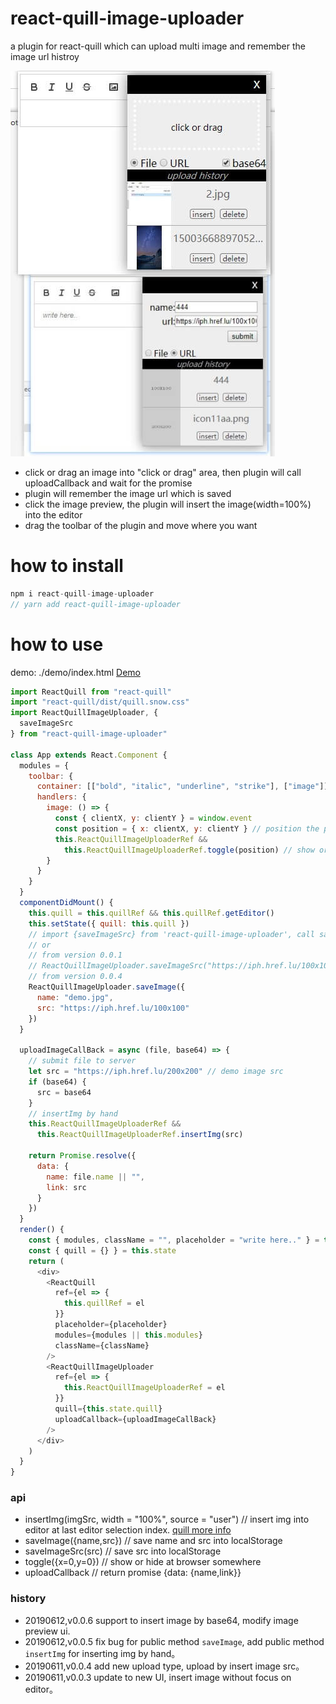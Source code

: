 # react-quill-image-uploader

a plugin for react-quill which can upload multi image and remember the image url histroy

![screenshot](./screenshot.jpg)

- click or drag an image into "click or drag" area, then plugin will call uploadCallback and wait for the promise
- plugin will remember the image url which is saved
- click the image preview, the plugin will insert the image(width=100%) into the editor
- drag the toolbar of the plugin and move where you want

# how to install

```javascript
npm i react-quill-image-uploader
// yarn add react-quill-image-uploader
```

# how to use

demo: ./demo/index.html [Demo](./demo/index.html "Demo")

```javascript
import ReactQuill from "react-quill"
import "react-quill/dist/quill.snow.css"
import ReactQuillImageUploader, {
  saveImageSrc
} from "react-quill-image-uploader"

class App extends React.Component {
  modules = {
    toolbar: {
      container: [["bold", "italic", "underline", "strike"], ["image"]],
      handlers: {
        image: () => {
          const { clientX, y: clientY } = window.event
          const position = { x: clientX, y: clientY } // position the plugin to show
          this.ReactQuillImageUploaderRef &&
            this.ReactQuillImageUploaderRef.toggle(position) // show or hide the plugin
        }
      }
    }
  }
  componentDidMount() {
    this.quill = this.quillRef && this.quillRef.getEditor()
    this.setState({ quill: this.quill })
    // import {saveImageSrc} from 'react-quill-image-uploader', call saveImageSrc('https://iph.href.lu/100x100')
    // or
    // from version 0.0.1
    // ReactQuillImageUploader.saveImageSrc("https://iph.href.lu/100x100")
    // from version 0.0.4
    ReactQuillImageUploader.saveImage({
      name: "demo.jpg",
      src: "https://iph.href.lu/100x100"
    })
  }

  uploadImageCallBack = async (file, base64) => {
    // submit file to server
    let src = "https://iph.href.lu/200x200" // demo image src
    if (base64) {
      src = base64
    }
    // insertImg by hand
    this.ReactQuillImageUploaderRef &&
      this.ReactQuillImageUploaderRef.insertImg(src)

    return Promise.resolve({
      data: {
        name: file.name || "",
        link: src
      }
    })
  }
  render() {
    const { modules, className = "", placeholder = "write here.." } = this.props
    const { quill = {} } = this.state
    return (
      <div>
        <ReactQuill
          ref={el => {
            this.quillRef = el
          }}
          placeholder={placeholder}
          modules={modules || this.modules}
          className={className}
        />
        <ReactQuillImageUploader
          ref={el => {
            this.ReactQuillImageUploaderRef = el
          }}
          quill={this.state.quill}
          uploadCallback={uploadImageCallBack}
        />
      </div>
    )
  }
}
```

### api

- insertImg(imgSrc, width = "100%", source = "user") // insert img into editor at last editor selection index. [quill more info](https://quilljs.com/docs/api/#insertembed)
- saveImage({name,src}) // save name and src into localStorage
- saveImageSrc(src) // save src into localStorage
- toggle({x=0,y=0}) // show or hide at browser somewhere
- uploadCallback // return promise {data: {name,link}}

### history

- 20190612,v0.0.6 support to insert image by base64, modify image preview ui.
- 20190612,v0.0.5 fix bug for public method `saveImage`, add public method `insertImg` for inserting img by hand。
- 20190611,v0.0.4 add new upload type, upload by insert image src。
- 20190611,v0.0.3 update to new UI, insert image without focus on editor。
